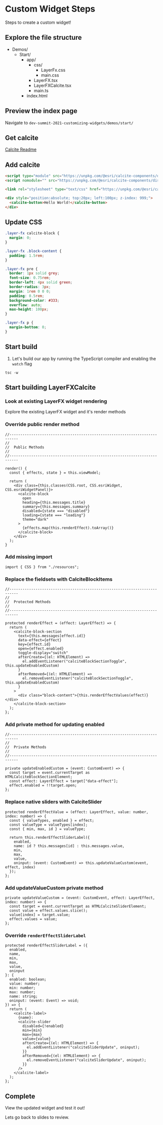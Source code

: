 # Custom Widget Steps

Steps to create a custom widget!

## Explore the file structure

- Demos/
  - Start/
    - app/
      - css/
        - LayerFx.css
        - main.css
      - LayerFX.tsx
      - LayerFXCalcite.tsx
      - main.ts
    - index.html

## Preview the index page

Navigate to `dev-summit-2021-customizing-widgets/demos/start/`

## Get calcite

[Calcite Readme](https://github.com/Esri/calcite-components/blob/master/readme.md)

## Add calcite

```html
<script type="module" src="https://unpkg.com/@esri/calcite-components/dist/calcite/calcite.esm.js"></script>
<script nomodule="" src="https://unpkg.com/@esri/calcite-components/dist/calcite/calcite.js"></script>

<link rel="stylesheet" type="text/css" href="https://unpkg.com/@esri/calcite-components/dist/calcite/calcite.css" />
```

```html
<div style="position:absolute; top:20px; left:100px; z-index: 999;">
  <calcite-button>Hello World!</calcite-button>
</div>
```

## Update CSS

```css
.layer-fx calcite-block {
  margin: 0;
}

.layer-fx .block-content {
  padding: 1.5rem;
}

.layer-fx pre {
  border: 1px solid grey;
  font-size: 0.75rem;
  border-left: 4px solid green;
  border-radius: 3px;
  margin: 1rem 0 0 0;
  padding: 0.5rem;
  background-color: #333;
  overflow: auto;
  max-height: 100px;
}

.layer-fx p {
  margin-bottom: 0;
}
```

## Start build

1.  Let's build our app by running the TypeScript compiler and enabling the `watch` flag

```
tsc -w
```

## Start building LayerFXCalcite

### Look at existing LayerFX widget rendering

Explore the existing LayerFX widget and it's render methods

### Override public render method

```tsx
//--------------------------------------------------------------------------
//
//  Public Methods
//
//--------------------------------------------------------------------------

render() {
  const { effects, state } = this.viewModel;

  return (
    <div class={this.classes(CSS.root, CSS.esriWidget, CSS.esriWidgetPanel)}>
      <calcite-block
        open
        heading={this.messages.title}
        summary={this.messages.summary}
        disabled={state === "disabled"}
        loading={state === "loading"}
        theme="dark"
      >
        {effects.map(this.renderEffect).toArray()}
      </calcite-block>
    </div>
  );
}
```

### Add missing import

```
import { CSS } from "./resources";
```

### Replace the fieldsets with CalciteBlockItems

```tsx
//--------------------------------------------------------------------------
//
//  Protected Methods
//
//--------------------------------------------------------------------------

protected renderEffect = (effect: LayerEffect) => {
  return (
    <calcite-block-section
      text={this.messages[effect.id]}
      data-effect={effect}
      key={effect.id}
      open={effect.enabled}
      toggle-display="switch"
      afterCreate={(el: HTMLElement) =>
        el.addEventListener("calciteBlockSectionToggle", this.updateEnabledCustom)
      }
      afterRemoved={(el: HTMLElement) =>
        el.removeEventListener("calciteBlockSectionToggle", this.updateEnabledCustom)
      }
    >
      <div class="block-content">{this.renderEffectValues(effect)}</div>
    </calcite-block-section>
  );
};
```

### Add private method for updating enabled

```tsx
//--------------------------------------------------------------------------
//
//  Private Methods
//
//--------------------------------------------------------------------------

private updateEnabledCustom = (event: CustomEvent) => {
  const target = event.currentTarget as HTMLCalciteBlockSectionElement;
  const effect: LayerEffect = target["data-effect"];
  effect.enabled = !!target.open;
};
```

### Replace native sliders with CalciteSlider

```tsx
protected renderEffectValue = (effect: LayerEffect, value: number, index: number) => {
  const { valueTypes, enabled } = effect;
  const valueType = valueTypes[index];
  const { min, max, id } = valueType;

  return this.renderEffectSliderLabel({
    enabled,
    name: id ? this.messages[id] : this.messages.value,
    min,
    max,
    value,
    oninput: (event: CustomEvent) => this.updateValueCustom(event, effect, index)
  });
};
```

### Add updateValueCustom private method

```tsx
private updateValueCustom = (event: CustomEvent, effect: LayerEffect, index: number) => {
  const target = event.currentTarget as HTMLCalciteSliderElement;
  const value = effect.values.slice();
  value[index] = target.value;
  effect.values = value;
};
```

### Override `renderEffectSliderLabel`

```tsx
protected renderEffectSliderLabel = ({
  enabled,
  name,
  min,
  max,
  value,
  oninput
}: {
  enabled: boolean;
  value: number;
  min: number;
  max: number;
  name: string;
  oninput: (event: Event) => void;
}) => {
  return (
    <calcite-label>
      {name}:
      <calcite-slider
        disabled={!enabled}
        min={min}
        max={max}
        value={value}
        afterCreate={(el: HTMLElement) => {
          el.addEventListener("calciteSliderUpdate", oninput);
        }}
        afterRemoved={(el: HTMLElement) => {
          el.removeEventListener("calciteSliderUpdate", oninput);
        }}
      />
    </calcite-label>
  );
};
```

## Complete

View the updated widget and test it out!

Lets go back to slides to review.
